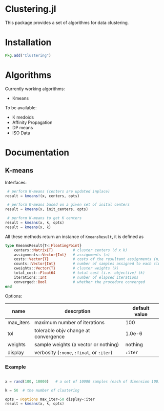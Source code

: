 # Clustering.jl

This package provides a set of algorithms for data clustering.


# Installation

```julia
Pkg.add("Clustering")
```

# Algorithms

Currently working algorithms:

* Kmeans

To be available:

* K medoids
* Affinity Propagation
* DP means
* ISO Data


# Documentation

## K-means

Interfaces:

```julia
 # perform K-means (centers are updated inplace)
result = kmeans!(x, centers, opts) 

 # perform K-means based on a given set of inital centers
result = kmeans(x, init_centers, opts)  

 # perform K-means to get K centers
result = kmeans(x, k, opts) 
result = kmeans(x, k)

```

All these methods return an instance of ``KmeansResult``, it is defined as

```julia
type KmeansResult{T<:FloatingPoint}
    centers::Matrix{T}         # cluster centers (d x k)
    assignments::Vector{Int}   # assignments (n)
    costs::Vector{T}           # costs of the resultant assignments (n)
    counts::Vector{Int}        # number of samples assigned to each cluster (k)
    cweights::Vector{T}        # cluster weights (k)
    total_cost::Float64        # total cost (i.e. objective) (k)
    iterations::Int            # number of elapsed iterations 
    converged::Bool            # whether the procedure converged
end
```

Options:

|  name       |  descrption                           | default value |
|-------------|---------------------------------------|---------------|
| max_iters   |  maximum number of iterations         |  100          |
| tol         |  tolerable objv change at convergence |  1.0e-6       |
| weights     |  sample weights (a vector or nothing) |  nothing      |
| display     |  verbosity (``:none``, ``:final``, or ``:iter``)  | ``:iter`` |


### Example

```julia

x = rand(100, 10000)   # a set of 10000 samples (each of dimension 100)

k = 50  # the number of clustering

opts = @options max_iter=50 display=:iter
result = kmeans(x, k, opts)

```

